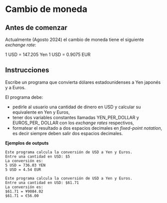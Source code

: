 # Cambio de moneda

## Antes de comenzar

Actualmente (Agosto 2024) el cambio de moneda tiene el siguiente *exchange rate*:

1 USD = 147.205 Yen
1 USD = 0.9075 EUR

## Instrucciones

Escribe un programa que convierta dólares estadounidenses a Yen japonés y a Euros. 

El programa debe:

- pedirle al usuario una cantidad de dinero en USD y calcular su equivalente en Yen y Euros,
- tener dos variables constantes llamadas YEN_PER_DOLLAR y EUROS_PER_ DOLLAR con los *exchange rates* respectivos,
- formatear el resultado a dos espacios decimales en *fixed-point notation*, es decir siempre deben salir dos espacios decimales.

**Ejemplos de outputs**

```
Este programa calcula la conversión de USD a Yen y Euros. 
Entre una cantidad en USD: $5
La conversión es:
5 USD = 736.03 YEN
5 USD = 4.54 EUR
```

```
Este programa calcula la conversión de USD a Yen y Euros. 
Entre una cantidad en USD: $61.71
La conversión es:
$61.71 = ¥9084.02
$61.71 = €56.00
```
